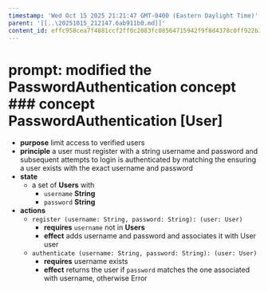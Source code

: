 ```yaml
---
timestamp: 'Wed Oct 15 2025 21:21:47 GMT-0400 (Eastern Daylight Time)'
parent: '[[..\20251015_212147.6ab911b0.md]]'
content_id: effc958cea7f4881ccf2ff0c2083fc08564715942f9f8d4378c0ff922b367854
---
```


# prompt: modified the PasswordAuthentication concept ### concept PasswordAuthentication \[User]

* **purpose** limit access to verified users
* **principle** a user must register with a string username and password and subsequent attempts to login is authenticated by matching the ensuring a user exists with the exact username and password
* **state**
  * a set of **Users** with
    * `username` **String**
    * `password` **String**
* **actions**
  * `register (username: String, password: String): (user: User)`
    * **requires** `username` not in **Users**
    * **effect** adds username and password and associates it with User user
  * `authenticate (username: String, password: String): (user: User)`
    * **requires** username exists
    * **effect** returns the user if `password` matches the one associated with username, otherwise Error
